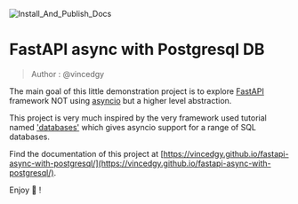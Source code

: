 ![Install_And_Publish_Docs](https://github.com/vincedgy/fastapi-async-with-postgresql/workflows/Install_And_Publish_Docs/badge.svg)

# FastAPI async with Postgresql DB #

> Author : @vincedgy

The main goal of this little demonstration project is to explore [FastAPI](https://fastapi.tiangolo.com/) framework NOT
using [asyncio](https://docs.python.org/3/library/asyncio.html) but a higher level abstraction.

This project is very much inspired by the very framework used tutorial
named ['databases'](https://pypi.org/project/databases/)
which gives asyncio support for a range of SQL databases.

Find the documentation of this project at [https://vincedgy.github.io/fastapi-async-with-postgresql/](https://vincedgy.github.io/fastapi-async-with-postgresql/).

Enjoy 🍺 !